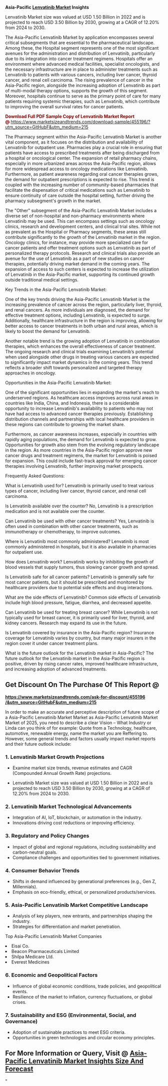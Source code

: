 <p><strong>Asia-Pacific&nbsp;<a href=""https://www.marketsizeandtrends.com/download-sample/455196/&amp;utm_source=GitHubF&amp;utm_medium=215"">Lenvatinib Market</a> Insights</strong></p><p>Lenvatinib Market size was valued at USD 1.50 Billion in 2022 and is projected to reach USD 3.50 Billion by 2030, growing at a CAGR of 12.20% from 2024 to 2030.</p><p><p>The Asia-Pacific Lenvatinib Market by application encompasses several critical subsegments that are essential to the pharmaceutical landscape. Among these, the Hospital segment represents one of the most significant avenues for the administration and distribution of Lenvatinib, particularly due to its integration into cancer treatment regimens. Hospitals offer an environment where advanced medical facilities, specialist oncologists, and the necessary infrastructure are in place to administer treatments such as Lenvatinib to patients with various cancers, including liver cancer, thyroid cancer, and renal cell carcinoma. The rising prevalence of cancer in the Asia-Pacific region, alongside the increasing adoption of Lenvatinib as part of multi-modal therapy options, supports the growth of this segment. Moreover, hospitals continue to serve as the primary point of care for many patients requiring systemic therapies, such as Lenvatinib, which contribute to improving the overall survival rates for cancer patients.<p><strong><span style="color: #800000;">Download Full PDF Sample Copy of Lenvatinib Market Report @</span>&nbsp;</strong><a href="https://www.marketsizeandtrends.com/download-sample/455196/?utm_source=GitHubF&amp;utm_medium=215" target="_blank">https://www.marketsizeandtrends.com/download-sample/455196/?utm_source=GitHubF&amp;utm_medium=215</a></p></p><p>The Pharmacy segment within the Asia-Pacific Lenvatinib Market is another vital component, as it focuses on the distribution and availability of Lenvatinib for outpatient use. Pharmacies play a crucial role in ensuring that patients have access to prescribed treatments after being discharged from a hospital or oncological center. The expansion of retail pharmacy chains, especially in more urbanized areas across the Asia-Pacific region, allows for more widespread access to oncology medications like Lenvatinib. Furthermore, as patient awareness regarding oral cancer therapies grows, the demand for outpatient prescriptions is expected to rise. This trend is coupled with the increasing number of community-based pharmacies that facilitate the dispensation of critical medications such as Lenvatinib to ensure continuity of care outside the hospital setting, further driving the pharmacy subsegment's growth in the market.<p>The "Other" subsegment of the Asia-Pacific Lenvatinib Market includes a diverse set of non-hospital and non-pharmacy environments where Lenvatinib may be used. This can encompass settings such as oncology clinics, research and development centers, and clinical trial sites. While not as prevalent as the Hospital or Pharmacy segments, these areas still contribute significantly to the growth of the Lenvatinib market in the region. Oncology clinics, for instance, may provide more specialized care for cancer patients and offer treatment options such as Lenvatinib as part of personalized therapy protocols. Research and clinical trials also provide an avenue for the use of Lenvatinib as a part of new studies on cancer therapies, potentially driving market demand in the coming years. The expansion of access to such centers is expected to increase the utilization of Lenvatinib in the Asia-Pacific market, supporting its continued growth outside traditional medical settings.<p>Key Trends in the Asia-Pacific Lenvatinib Market:</p><p>One of the key trends driving the Asia-Pacific Lenvatinib Market is the increasing prevalence of cancer across the region, particularly liver, thyroid, and renal cancers. As more individuals are diagnosed, the demand for effective treatment options, including Lenvatinib, is expected to surge. Additionally, healthcare infrastructure in the region is improving, allowing for better access to cancer treatments in both urban and rural areas, which is likely to boost the demand for Lenvatinib.</p><p>Another notable trend is the growing adoption of Lenvatinib in combination therapies, which enhances the overall effectiveness of cancer treatment. The ongoing research and clinical trials examining Lenvatinib’s potential when used alongside other drugs in treating various cancers are expected to significantly impact market dynamics in the coming years. This trend reflects a broader shift towards personalized and targeted therapy approaches in oncology.</p><p>Opportunities in the Asia-Pacific Lenvatinib Market:</p><p>One of the significant opportunities lies in expanding the market's reach to underserved regions. As healthcare access improves across rural areas in countries like India, China, and Indonesia, there is a considerable opportunity to increase Lenvatinib's availability to patients who may not have had access to advanced cancer therapies previously. Establishing distribution channels and partnerships with local healthcare providers in these regions can contribute to growing the market share.</p><p>Furthermore, as cancer awareness increases, especially in countries with rapidly aging populations, the demand for Lenvatinib is expected to grow. Opportunities for growth also stem from the evolving regulatory landscape in the region. As more countries in the Asia-Pacific region approve new cancer drugs and treatment regimens, the market for Lenvatinib is poised for expansion. This could include fast-track approval for emerging cancer therapies involving Lenvatinib, further improving market prospects.</p><p>Frequently Asked Questions:</p><p>What is Lenvatinib used for? Lenvatinib is primarily used to treat various types of cancer, including liver cancer, thyroid cancer, and renal cell carcinoma.</p><p>Is Lenvatinib available over the counter? No, Lenvatinib is a prescription medication and is not available over the counter.</p><p>Can Lenvatinib be used with other cancer treatments? Yes, Lenvatinib is often used in combination with other cancer treatments, such as immunotherapy or chemotherapy, to improve outcomes.</p><p>Where is Lenvatinib most commonly administered? Lenvatinib is most commonly administered in hospitals, but it is also available in pharmacies for outpatient use.</p><p>How does Lenvatinib work? Lenvatinib works by inhibiting the growth of blood vessels that supply tumors, thus slowing cancer growth and spread.</p><p>Is Lenvatinib safe for all cancer patients? Lenvatinib is generally safe for most cancer patients, but it should be prescribed and monitored by healthcare providers due to potential side effects and drug interactions.</p><p>What are the side effects of Lenvatinib? Common side effects of Lenvatinib include high blood pressure, fatigue, diarrhea, and decreased appetite.</p><p>Can Lenvatinib be used for treating breast cancer? While Lenvatinib is not typically used for breast cancer, it is primarily used for liver, thyroid, and kidney cancers. Research may expand its use in the future.</p><p>Is Lenvatinib covered by insurance in the Asia-Pacific region? Insurance coverage for Lenvatinib varies by country, but many major insurers in the region cover it under cancer treatment plans.</p><p>What is the future outlook for the Lenvatinib market in Asia-Pacific? The future outlook for the Lenvatinib market in the Asia-Pacific region is positive, driven by rising cancer rates, improved healthcare infrastructure, and increasing adoption of advanced treatments.</p></p><h2><strong>Get Discount On The Purchase Of This Report @&nbsp;</strong></h2><p><strong><a href=""https://www.marketsizeandtrends.com/ask-for-discount/455196/&amp;utm_source=GitHubF&amp;utm_medium=215"" target=""_blank"">https://www.marketsizeandtrends.com/ask-for-discount/455196<br />/&amp;utm_source=GitHubF&amp;utm_medium=215</a></strong></p><p>In order to make an accurate and perceptive description of future scope of a Asia-Pacific&nbsp;Lenvatinib Market Market as Asia-Pacific&nbsp;Lenvatinib Market Market of 2025, you need to describe a clear Vision &ndash; What Industry or Linda can you think of for example: Quote from a Technology, healthcare, automotive, renewable energy, name the market you are Reffering to. However, some general trends and factors usually impact market reports and their future outlook include:</p><h3>1.&nbsp;<strong>Lenvatinib Market Growth Projections</strong></h3><ul><li>Examine market size trends, revenue estimates and CAGR (Compounded Annual Growth Rate) projections.</li><li><p>Lenvatinib Market size was valued at USD 1.50 Billion in 2022 and is projected to reach USD 3.50 Billion by 2030, growing at a CAGR of 12.20% from 2024 to 2030.</p></li></ul><h3>2.&nbsp;<strong>Lenvatinib Market Technological Advancements</strong></h3><ul><li>Integration of AI, IoT, blockchain, or automation in the industry.</li><li>Innovations driving cost reductions or improving efficiency.</li></ul><h3>3.&nbsp;<strong>Regulatory and Policy Changes</strong></h3><ul><li>Impact of global and regional regulations, including sustainability and carbon-neutral goals.</li><li>Compliance challenges and opportunities tied to government initiatives.</li></ul><h3>4.&nbsp;<strong>Consumer Behavior Trends</strong></h3><ul><li>Shifts in demand influenced by generational preferences (e.g., Gen Z, Millennials).</li><li>Emphasis on eco-friendly, ethical, or personalized products/services.</li></ul><h3>5.&nbsp;<strong>Asia-Pacific Lenvatinib Market Competitive Landscape</strong></h3><ul><li>Analysis of key players, new entrants, and partnerships shaping the industry.</li><li>Strategies for differentiation and market penetration.</li></ul><p data-pm-slice=""1 1 []"">Top Asia-Pacific Lenvatinib Market Companies</p><div data-test-id=""""><p><li>Eisai Co.</li><li> Beacon Pharmaceuticals Limited</li><li> Shilpa Medicare Ltd.</li><li> Everest Medicines</li></p></div><h3>6.&nbsp;<strong>Economic and Geopolitical Factors</strong></h3><ul><li>Influence of global economic conditions, trade policies, and geopolitical events.</li><li>Resilience of the market to inflation, currency fluctuations, or global crises.</li></ul><h3>7.&nbsp;<strong>Sustainability and ESG (Environmental, Social, and Governance)</strong></h3><ul><li>Adoption of sustainable practices to meet ESG criteria.</li><li>Opportunities in green technologies and circular economy principles.</li></ul><h2><strong>For More Information or Query, Visit @&nbsp;</strong><a href=""https://www.verifiedmarketreports.com/product/lenvatinib-market/"" target=""_blank"">Asia-Pacific Lenvatinib Market Insights Size And Forecast</a></h2>"
